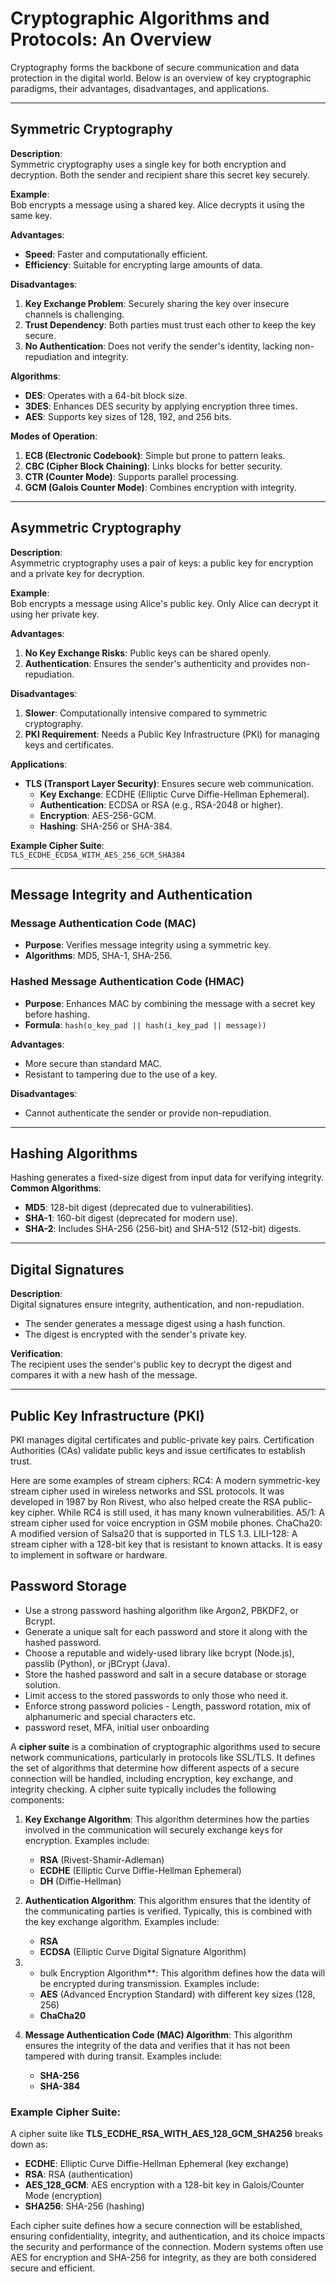 # Cryptographic Algorithms and Protocols: An Overview

Cryptography forms the backbone of secure communication and data protection in the digital world. Below is an overview of key cryptographic paradigms, their advantages, disadvantages, and applications.

---

## Symmetric Cryptography

**Description**:  
Symmetric cryptography uses a single key for both encryption and decryption. Both the sender and recipient share this secret key securely.


**Example**:  
Bob encrypts a message using a shared key. Alice decrypts it using the same key.

**Advantages**:
- **Speed**: Faster and computationally efficient.
- **Efficiency**: Suitable for encrypting large amounts of data.

**Disadvantages**:
1. **Key Exchange Problem**: Securely sharing the key over insecure channels is challenging.
2. **Trust Dependency**: Both parties must trust each other to keep the key secure.
3. **No Authentication**: Does not verify the sender's identity, lacking non-repudiation and integrity.

**Algorithms**:
- **DES**: Operates with a 64-bit block size.
- **3DES**: Enhances DES security by applying encryption three times.
- **AES**: Supports key sizes of 128, 192, and 256 bits.

**Modes of Operation**:
1. **ECB (Electronic Codebook)**: Simple but prone to pattern leaks.
2. **CBC (Cipher Block Chaining)**: Links blocks for better security.
3. **CTR (Counter Mode)**: Supports parallel processing.
4. **GCM (Galois Counter Mode)**: Combines encryption with integrity.

---

## Asymmetric Cryptography

**Description**:  
Asymmetric cryptography uses a pair of keys: a public key for encryption and a private key for decryption.

**Example**:  
Bob encrypts a message using Alice's public key. Only Alice can decrypt it using her private key.

**Advantages**:
1. **No Key Exchange Risks**: Public keys can be shared openly.
2. **Authentication**: Ensures the sender's authenticity and provides non-repudiation.

**Disadvantages**:
1. **Slower**: Computationally intensive compared to symmetric cryptography.
2. **PKI Requirement**: Needs a Public Key Infrastructure (PKI) for managing keys and certificates.

**Applications**:
- **TLS (Transport Layer Security)**: Ensures secure web communication.
  - **Key Exchange**: ECDHE (Elliptic Curve Diffie-Hellman Ephemeral).
  - **Authentication**: ECDSA or RSA (e.g., RSA-2048 or higher).
  - **Encryption**: AES-256-GCM.
  - **Hashing**: SHA-256 or SHA-384.

**Example Cipher Suite**:  
`TLS_ECDHE_ECDSA_WITH_AES_256_GCM_SHA384`

---

## Message Integrity and Authentication

### Message Authentication Code (MAC)
- **Purpose**: Verifies message integrity using a symmetric key.
- **Algorithms**: MD5, SHA-1, SHA-256.

### Hashed Message Authentication Code (HMAC)
- **Purpose**: Enhances MAC by combining the message with a secret key before hashing.
- **Formula**: `hash(o_key_pad || hash(i_key_pad || message))`

**Advantages**:
- More secure than standard MAC.
- Resistant to tampering due to the use of a key.

**Disadvantages**:
- Cannot authenticate the sender or provide non-repudiation.

---

## Hashing Algorithms

Hashing generates a fixed-size digest from input data for verifying integrity.  
**Common Algorithms**:
- **MD5**: 128-bit digest (deprecated due to vulnerabilities).
- **SHA-1**: 160-bit digest (deprecated for modern use).
- **SHA-2**: Includes SHA-256 (256-bit) and SHA-512 (512-bit) digests.

---

## Digital Signatures

**Description**:  
Digital signatures ensure integrity, authentication, and non-repudiation.  
- The sender generates a message digest using a hash function.
- The digest is encrypted with the sender's private key.

**Verification**:  
The recipient uses the sender's public key to decrypt the digest and compares it with a new hash of the message.

---

## Public Key Infrastructure (PKI)

PKI manages digital certificates and public-private key pairs. Certification Authorities (CAs) validate public keys and issue certificates to establish trust.


Here are some examples of stream ciphers:
RC4: A modern symmetric-key stream cipher used in wireless networks and SSL protocols. It was developed in 1987 by Ron Rivest, who also helped create the RSA public-key cipher. While RC4 is still used, it has many known vulnerabilities. 
A5/1: A stream cipher used for voice encryption in GSM mobile phones. 
ChaCha20: A modified version of Salsa20 that is supported in TLS 1.3. 
LILI-128: A stream cipher with a 128-bit key that is resistant to known attacks. It is easy to implement in software or hardware.

## Password Storage
- Use a strong password hashing algorithm like Argon2, PBKDF2, or Bcrypt.
- Generate a unique salt for each password and store it along with the hashed password.
- Choose a reputable and widely-used library like bcrypt (Node.js), passlib (Python), or jBCrypt (Java).
- Store the hashed password and salt in a secure database or storage solution.
- Limit access to the stored passwords to only those who need it.
- Enforce strong password policies - Length, password rotation, mix of alphanumeric and special characters etc.
- password reset, MFA, initial user onboarding

A **cipher suite** is a combination of cryptographic algorithms used to secure network communications, particularly in protocols like SSL/TLS. It defines the set of algorithms that determine how different aspects of a secure connection will be handled, including encryption, key exchange, and integrity checking. A cipher suite typically includes the following components:

1. **Key Exchange Algorithm**: This algorithm determines how the parties involved in the communication will securely exchange keys for encryption. Examples include:
   - **RSA** (Rivest-Shamir-Adleman)
   - **ECDHE** (Elliptic Curve Diffie-Hellman Ephemeral)
   - **DH** (Diffie-Hellman)

2. **Authentication Algorithm**: This algorithm ensures that the identity of the communicating parties is verified. Typically, this is combined with the key exchange algorithm. Examples include:
   - **RSA**
   - **ECDSA** (Elliptic Curve Digital Signature Algorithm)

3. * bulk Encryption Algorithm**: This algorithm defines how the data will be encrypted during transmission. Examples include:
   - **AES** (Advanced Encryption Standard) with different key sizes (128, 256)
   - **ChaCha20**

4. **Message Authentication Code (MAC) Algorithm**: This algorithm ensures the integrity of the data and verifies that it has not been tampered with during transit. Examples include:
   - **SHA-256**
   - **SHA-384**



### Example Cipher Suite:
A cipher suite like **TLS_ECDHE_RSA_WITH_AES_128_GCM_SHA256** breaks down as:
- **ECDHE**: Elliptic Curve Diffie-Hellman Ephemeral (key exchange)
- **RSA**: RSA (authentication)
- **AES_128_GCM**: AES encryption with a 128-bit key in Galois/Counter Mode (encryption)
- **SHA256**: SHA-256 (hashing)

Each cipher suite defines how a secure connection will be established, ensuring confidentiality, integrity, and authentication, and its choice impacts the security and performance of the connection. Modern systems often use AES for encryption and SHA-256 for integrity, as they are both considered secure and efficient.
